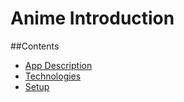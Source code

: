 # Anime Introduction

##Contents
* [App Description](#app-Description)
* [Technologies](#technologies)
* [Setup](#setup)


